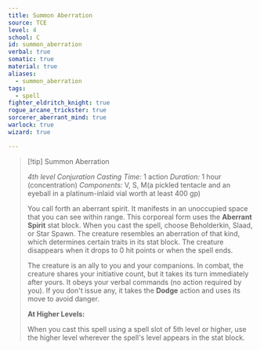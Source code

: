 ```yaml
---
title: Summon Aberration
source: TCE
level: 4
school: C
id: summon_aberration
verbal: true
somatic: true
material: true
aliases:
  - summon_aberration
tags:
  - spell
fighter_eldritch_knight: true
rogue_arcane_trickster: true
sorcerer_aberrant_mind: true
warlock: true
wizard: true

---
```

>[!tip] Summon Aberration
>
> *4th level Conjuration*
> *Casting Time:* 1 action
> *Duration:* 1 hour (concentration)
> *Components:* V, S, M(a pickled tentacle and an eyeball in a platinum-inlaid vial worth at least 400 gp)
>
>You call forth an aberrant spirit. It manifests in an unoccupied space that you can see within range. This corporeal form uses the **Aberrant Spirit** stat block. When you cast the spell, choose Beholderkin, Slaad, or Star Spawn. The creature resembles an aberration of that kind, which determines certain traits in its stat block. The creature disappears when it drops to 0 hit points or when the spell ends.
>
>The creature is an ally to you and your companions. In combat, the creature shares your initiative count, but it takes its turn immediately after yours. It obeys your verbal commands (no action required by you). If you don't issue any, it takes the **Dodge** action and uses its move to avoid danger.
>
>**At Higher Levels:**
>
>When you cast this spell using a spell slot of 5th level or higher, use the higher level wherever the spell's level appears in the stat block.
>

